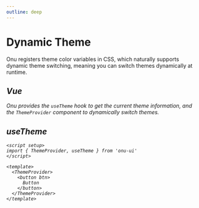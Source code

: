 ```yaml
---
outline: deep
---
```


# Dynamic Theme

Onu registers theme color variables in CSS, which naturally supports dynamic theme switching, meaning you can switch themes dynamically at runtime.

## <i i-logos-vue /> Vue

Onu provides the `useTheme` hook to get the current theme information, and the `ThemeProvider` component to dynamically switch themes.

## useTheme

```vue
<script setup>
import { ThemeProvider, useTheme } from 'onu-ui'
</script>

<template>
  <ThemeProvider>
    <button btn>
      Button
    </button>
  </ThemeProvider>
</template>
```

<ThemePaletteInner />
